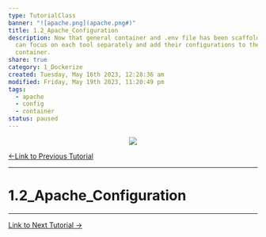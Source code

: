 ```yaml
---  
type: TutorialClass  
banner: "![apache.png](apache.png#)"  
title: 1.2_Apache_Configuration  
description: Now that general container and .env file has been scaffolded, we  
  can focus on each tool separately and add their configurations to the main  
  container.  
share: true  
category: 1_Dockerize  
created: Tuesday, May 16th 2023, 12:28:36 am  
modified: Friday, May 19th 2023, 11:20:49 pm  
tags:  
  - apache  
  - config  
  - container  
status: paused  
---  
```

  
<p align="center">  
  <img src="../assets/img/apache.png">  
</p>  
  
[ ←Link to Previous Tutorial](../1.1_Containerization_Concepts.md#)  
  
---  
  
# 1.2_Apache_Configuration  
  
---  
  
[Link to Next Tutorial →](./1.3_PHP_Configuration.md#)  
